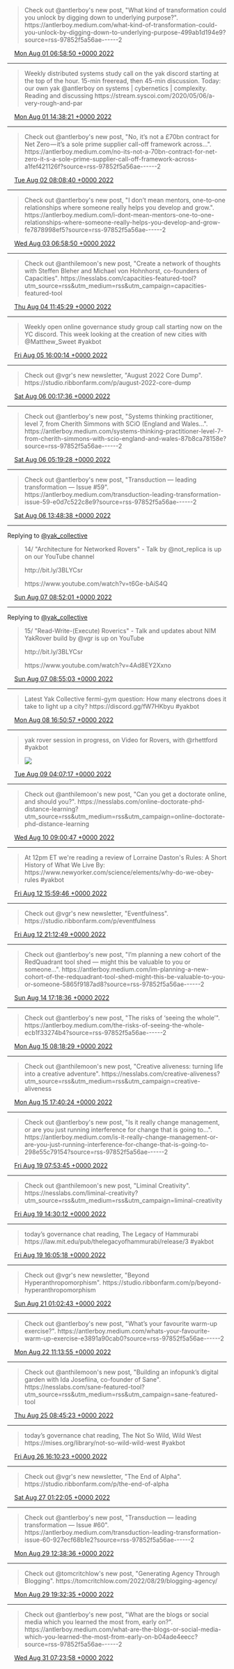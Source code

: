 > Check out @antlerboy's new post, "What kind of transformation could you unlock by digging down to underlying purpose?"\. https://antlerboy\.medium\.com/what\-kind\-of\-transformation\-could\-you\-unlock\-by\-digging\-down\-to\-underlying\-purpose\-499ab1d194e9?source\=rss\-97852f5a56ae\-\-\-\-\-\-2

<img src="../../media/tweet.ico" width="12" /> [Mon Aug 01 06:58:50 +0000 2022](https://twitter.com/yak_collective/status/1553998673796792320)

----

> Weekly distributed systems study call on the yak discord starting at the top of the hour\. 15\-min freeread, then 45\-min discussion\. Today: our own yak @antlerboy on systems \| cybernetics \| complexity\. Reading and discussing https://stream\.syscoi\.com/2020/05/06/a\-very\-rough\-and\-par

<img src="../../media/tweet.ico" width="12" /> [Mon Aug 01 14:38:21 +0000 2022](https://twitter.com/yak_collective/status/1554114313551581184)

----

> Check out @antlerboy's new post, "No, it’s not a £70bn contract for Net Zero — it’s a sole prime supplier call\-off framework across…"\. https://antlerboy\.medium\.com/no\-its\-not\-a\-70bn\-contract\-for\-net\-zero\-it\-s\-a\-sole\-prime\-supplier\-call\-off\-framework\-across\-a1fef421126f?source\=rss\-97852f5a56ae\-\-\-\-\-\-2

<img src="../../media/tweet.ico" width="12" /> [Tue Aug 02 08:08:40 +0000 2022](https://twitter.com/yak_collective/status/1554378637889224704)

----

> Check out @antlerboy's new post, "I don’t mean mentors, one\-to\-one relationships where someone really helps you develop and grow\."\. https://antlerboy\.medium\.com/i\-dont\-mean\-mentors\-one\-to\-one\-relationships\-where\-someone\-really\-helps\-you\-develop\-and\-grow\-fe7878998ef5?source\=rss\-97852f5a56ae\-\-\-\-\-\-2

<img src="../../media/tweet.ico" width="12" /> [Wed Aug 03 06:58:50 +0000 2022](https://twitter.com/yak_collective/status/1554723449834291200)

----

> Check out @anthilemoon's new post, "Create a network of thoughts with Steffen Bleher and Michael von Hohnhorst, co\-founders of Capacities"\. https://nesslabs\.com/capacities\-featured\-tool?utm\_source\=rss&utm\_medium\=rss&utm\_campaign\=capacities\-featured\-tool

<img src="../../media/tweet.ico" width="12" /> [Thu Aug 04 11:45:29 +0000 2022](https://twitter.com/yak_collective/status/1555157973785255938)

----

> Weekly open online governance study group call starting now on the YC discord\. This week looking at the creation of new cities with @Matthew\_Sweet \#yakbot

<img src="../../media/tweet.ico" width="12" /> [Fri Aug 05 16:00:14 +0000 2022](https://twitter.com/yak_collective/status/1555584475328823299)

----

> Check out @vgr's new newsletter, "August 2022 Core Dump"\. https://studio\.ribbonfarm\.com/p/august\-2022\-core\-dump

<img src="../../media/tweet.ico" width="12" /> [Sat Aug 06 00:17:36 +0000 2022](https://twitter.com/yak_collective/status/1555709640444362759)

----

> Check out @antlerboy's new post, "Systems thinking practitioner, level 7, from Cherith Simmons with SCiO \(England and Wales…"\. https://antlerboy\.medium\.com/systems\-thinking\-practitioner\-level\-7\-from\-cherith\-simmons\-with\-scio\-england\-and\-wales\-87b8ca78158e?source\=rss\-97852f5a56ae\-\-\-\-\-\-2

<img src="../../media/tweet.ico" width="12" /> [Sat Aug 06 05:19:28 +0000 2022](https://twitter.com/yak_collective/status/1555785608899055616)

----

> Check out @antlerboy's new post, "Transduction — leading transformation — Issue \#59"\. https://antlerboy\.medium\.com/transduction\-leading\-transformation\-issue\-59\-e0d7c522c8e9?source\=rss\-97852f5a56ae\-\-\-\-\-\-2

<img src="../../media/tweet.ico" width="12" /> [Sat Aug 06 13:48:38 +0000 2022](https://twitter.com/yak_collective/status/1555913744282226688)

----

Replying to [@yak\_collective](https://twitter.com/yak_collective/status/1541146069073002496)

> 14/ "Architecture for Networked Rovers" \- Talk by @not\_replica is up on our YouTube channel  
>   
> http://bit\.ly/3BLYCsr  
>   
> https://www\.youtube\.com/watch?v\=t6Ge\-bAiS4Q

<img src="../../media/tweet.ico" width="12" /> [Sun Aug 07 08:52:01 +0000 2022](https://twitter.com/yak_collective/status/1556201484756320256)

----

Replying to [@yak\_collective](https://twitter.com/yak_collective/status/1556201484756320256)

> 15/ "Read\-Write\-\(Execute\) Roverics" \- Talk and updates about NIM YakRover build by @vgr is up on YouTube  
>   
> http://bit\.ly/3BLYCsr  
>   
> https://www\.youtube\.com/watch?v\=4Ad8EY2Xxno

<img src="../../media/tweet.ico" width="12" /> [Sun Aug 07 08:55:03 +0000 2022](https://twitter.com/yak_collective/status/1556202249570885634)

----

> Latest Yak Collective fermi\-gym question: How many electrons does it take to light up a city? https://discord\.gg/fW7HKbyu \#yakbot

<img src="../../media/tweet.ico" width="12" /> [Mon Aug 08 16:50:57 +0000 2022](https://twitter.com/yak_collective/status/1556684399227424768)

----

> yak rover session in progress, on Video for Rovers, with @rhettford \#yakbot 
> 
> ![](../../media/1556854606986186753-FZsPA9UX0AAAudw.png)

<img src="../../media/tweet.ico" width="12" /> [Tue Aug 09 04:07:17 +0000 2022](https://twitter.com/yak_collective/status/1556854606986186753)

----

> Check out @anthilemoon's new post, "Can you get a doctorate online, and should you?"\. https://nesslabs\.com/online\-doctorate\-phd\-distance\-learning?utm\_source\=rss&utm\_medium\=rss&utm\_campaign\=online\-doctorate\-phd\-distance\-learning

<img src="../../media/tweet.ico" width="12" /> [Wed Aug 10 09:00:47 +0000 2022](https://twitter.com/yak_collective/status/1557290856415100929)

----

> At 12pm ET we're reading a review of Lorraine Daston's Rules: A Short History of What We Live By: https://www\.newyorker\.com/science/elements/why\-do\-we\-obey\-rules \#yakbot

<img src="../../media/tweet.ico" width="12" /> [Fri Aug 12 15:59:46 +0000 2022](https://twitter.com/yak_collective/status/1558121072565882882)

----

> Check out @vgr's new newsletter, "Eventfulness"\. https://studio\.ribbonfarm\.com/p/eventfulness

<img src="../../media/tweet.ico" width="12" /> [Fri Aug 12 21:12:49 +0000 2022](https://twitter.com/yak_collective/status/1558199852265340929)

----

> Check out @antlerboy's new post, "I’m planning a new cohort of the RedQuadrant tool shed — might this be valuable to you or someone…"\. https://antlerboy\.medium\.com/im\-planning\-a\-new\-cohort\-of\-the\-redquadrant\-tool\-shed\-might\-this\-be\-valuable\-to\-you\-or\-someone\-5865f9187ad8?source\=rss\-97852f5a56ae\-\-\-\-\-\-2

<img src="../../media/tweet.ico" width="12" /> [Sun Aug 14 17:18:36 +0000 2022](https://twitter.com/yak_collective/status/1558865685362655233)

----

> Check out @antlerboy's new post, "The risks of ‘seeing the whole’"\. https://antlerboy\.medium\.com/the\-risks\-of\-seeing\-the\-whole\-ecb1f33274b4?source\=rss\-97852f5a56ae\-\-\-\-\-\-2

<img src="../../media/tweet.ico" width="12" /> [Mon Aug 15 08:18:29 +0000 2022](https://twitter.com/yak_collective/status/1559092150901608448)

----

> Check out @anthilemoon's new post, "Creative aliveness: turning life into a creative adventure"\. https://nesslabs\.com/creative\-aliveness?utm\_source\=rss&utm\_medium\=rss&utm\_campaign\=creative\-aliveness

<img src="../../media/tweet.ico" width="12" /> [Mon Aug 15 17:40:24 +0000 2022](https://twitter.com/yak_collective/status/1559233559935721474)

----

> Check out @antlerboy's new post, "Is it really change management, or are you just running interference for change that is going to…"\. https://antlerboy\.medium\.com/is\-it\-really\-change\-management\-or\-are\-you\-just\-running\-interference\-for\-change\-that\-is\-going\-to\-298e55c79154?source\=rss\-97852f5a56ae\-\-\-\-\-\-2

<img src="../../media/tweet.ico" width="12" /> [Fri Aug 19 07:53:45 +0000 2022](https://twitter.com/yak_collective/status/1560535475663806464)

----

> Check out @anthilemoon's new post, "Liminal Creativity"\. https://nesslabs\.com/liminal\-creativity?utm\_source\=rss&utm\_medium\=rss&utm\_campaign\=liminal\-creativity

<img src="../../media/tweet.ico" width="12" /> [Fri Aug 19 14:30:12 +0000 2022](https://twitter.com/yak_collective/status/1560635246864994304)

----

> today’s governance chat reading, The Legacy of Hammurabi https://law\.mit\.edu/pub/thelegacyofhammurabi/release/3 \#yakbot

<img src="../../media/tweet.ico" width="12" /> [Fri Aug 19 16:05:18 +0000 2022](https://twitter.com/yak_collective/status/1560659179198562306)

----

> Check out @vgr's new newsletter, "Beyond Hyperanthropomorphism"\. https://studio\.ribbonfarm\.com/p/beyond\-hyperanthropomorphism

<img src="../../media/tweet.ico" width="12" /> [Sun Aug 21 01:02:43 +0000 2022](https://twitter.com/yak_collective/status/1561156809867534337)

----

> Check out @antlerboy's new post, "What’s your favourite warm\-up exercise?"\. https://antlerboy\.medium\.com/whats\-your\-favourite\-warm\-up\-exercise\-e3891a90cab0?source\=rss\-97852f5a56ae\-\-\-\-\-\-2

<img src="../../media/tweet.ico" width="12" /> [Mon Aug 22 11:13:55 +0000 2022](https://twitter.com/yak_collective/status/1561673015301128192)

----

> Check out @anthilemoon's new post, "Building an infopunk’s digital garden with Ida Josefiina, co\-founder of Sane"\. https://nesslabs\.com/sane\-featured\-tool?utm\_source\=rss&utm\_medium\=rss&utm\_campaign\=sane\-featured\-tool

<img src="../../media/tweet.ico" width="12" /> [Thu Aug 25 08:45:23 +0000 2022](https://twitter.com/yak_collective/status/1562722797864239104)

----

> today’s governance chat reading, The Not So Wild, Wild West https://mises\.org/library/not\-so\-wild\-wild\-west \#yakbot

<img src="../../media/tweet.ico" width="12" /> [Fri Aug 26 16:10:23 +0000 2022](https://twitter.com/yak_collective/status/1563197171595243522)

----

> Check out @vgr's new newsletter, "The End of Alpha"\. https://studio\.ribbonfarm\.com/p/the\-end\-of\-alpha

<img src="../../media/tweet.ico" width="12" /> [Sat Aug 27 01:22:05 +0000 2022](https://twitter.com/yak_collective/status/1563336013665034241)

----

> Check out @antlerboy's new post, "Transduction — leading transformation — Issue \#60"\. https://antlerboy\.medium\.com/transduction\-leading\-transformation\-issue\-60\-927ecf68b1e2?source\=rss\-97852f5a56ae\-\-\-\-\-\-2

<img src="../../media/tweet.ico" width="12" /> [Mon Aug 29 12:38:36 +0000 2022](https://twitter.com/yak_collective/status/1564231041589694464)

----

> Check out @tomcritchlow's new post, "Generating Agency Through Blogging"\. https://tomcritchlow\.com/2022/08/29/blogging\-agency/

<img src="../../media/tweet.ico" width="12" /> [Mon Aug 29 19:32:35 +0000 2022](https://twitter.com/yak_collective/status/1564335221281013761)

----

> Check out @antlerboy's new post, "What are the blogs or social media which you learned the most from, early on?"\. https://antlerboy\.medium\.com/what\-are\-the\-blogs\-or\-social\-media\-which\-you\-learned\-the\-most\-from\-early\-on\-b04ade4eecc?source\=rss\-97852f5a56ae\-\-\-\-\-\-2

<img src="../../media/tweet.ico" width="12" /> [Wed Aug 31 07:23:58 +0000 2022](https://twitter.com/yak_collective/status/1564876636180430848)